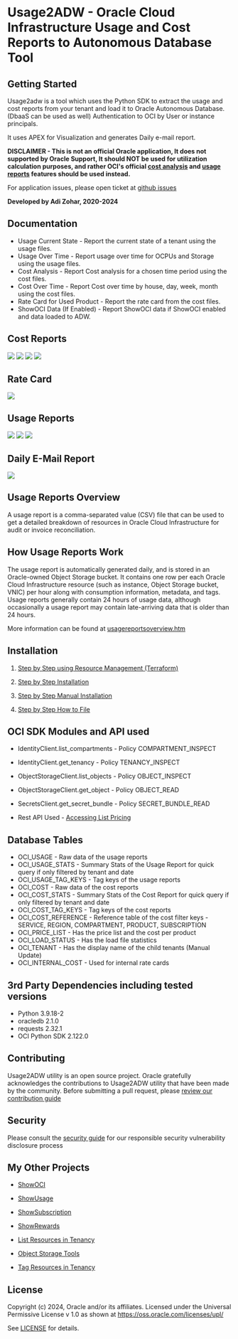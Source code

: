 # Usage2ADW - Oracle Cloud Infrastructure Usage and Cost Reports to Autonomous Database Tool

## Getting Started

Usage2adw is a tool which uses the Python SDK to extract the usage and cost reports from your tenant and load it to Oracle Autonomous Database. (DbaaS can be used as well)
Authentication to OCI by User or instance principals.

It uses APEX for Visualization and generates Daily e-mail report.

**DISCLAIMER - This is not an official Oracle application,  It does not supported by Oracle Support, It should NOT be used for utilization calculation purposes, and rather OCI's official
[cost analysis](https://docs.oracle.com/en-us/iaas/Content/Billing/Concepts/costanalysisoverview.htm) 
and [usage reports](https://docs.oracle.com/en-us/iaas/Content/Billing/Concepts/usagereportsoverview.htm) features should be used instead.**

For application issues, please open ticket at [github issues](https://github.com/oracle-samples/usage-reports-to-adw/issues) 


**Developed by Adi Zohar, 2020-2024**

## Documentation

- Usage Current State - Report the current state of a tenant using the usage files.
- Usage Over Time - Report usage over time for OCPUs and Storage using the usage files.
- Cost Analysis - Report Cost analysis for a chosen time period using the cost files.
- Cost Over Time - Report Cost over time by house, day, week, month using the cost files.
- Rate Card for Used Product - Report the rate card from the cost files.
- ShowOCI Data (If Enabled) - Report ShowOCI data if ShowOCI enabled and data loaded to ADW.

## Cost Reports

![](img/screen_4.png)
![](img/screen_5.png)
![](img/screen_6.png)
![](img/screen_7.png)

## Rate Card

![](img/screen_8.png)

## Usage Reports

![](img/screen_1.png)
![](img/screen_2.png)
![](img/screen_3.png)

## Daily E-Mail Report

![](img/report_05.png)

## Usage Reports Overview

A usage report is a comma-separated value (CSV) file that can be used to get a detailed breakdown of resources in Oracle Cloud Infrastructure for audit or invoice reconciliation.

## How Usage Reports Work

The usage report is automatically generated daily, and is stored in an Oracle-owned Object Storage bucket. It contains one row per each Oracle Cloud Infrastructure resource (such as instance, Object Storage bucket, VNIC) per hour along with consumption information, metadata, and tags. Usage reports generally contain 24 hours of usage data, although occasionally a usage report may contain late-arriving data that is older than 24 hours.

More information can be found at [usagereportsoverview.htm](https://docs.cloud.oracle.com/en-us/iaas/Content/Billing/Concepts/usagereportsoverview.htm)

## Installation

1. [Step by Step using Resource Management (Terraform)](step_by_step_terraform.md)

2. [Step by Step Installation](step_by_step_installation.md)

3. [Step by Step Manual Installation](step_by_step_manual_installation.md)

4. [Step by Step How to File](step_by_step_howto.md)

## OCI SDK Modules and API used

- IdentityClient.list_compartments - Policy COMPARTMENT_INSPECT
- IdentityClient.get_tenancy       - Policy TENANCY_INSPECT
- ObjectStorageClient.list_objects - Policy OBJECT_INSPECT
- ObjectStorageClient.get_object   - Policy OBJECT_READ
- SecretsClient.get_secret_bundle  - Policy SECRET_BUNDLE_READ

- Rest API Used - [Accessing List Pricing](https://docs.oracle.com/en-us/iaas/Content/GSG/Tasks/signingup_topic-Estimating_Costs.htm#accessing_list_pricing)

## Database Tables

- OCI_USAGE - Raw data of the usage reports
- OCI_USAGE_STATS - Summary Stats of the Usage Report for quick query if only filtered by tenant and date
- OCI_USAGE_TAG_KEYS - Tag keys of the usage reports
- OCI_COST - Raw data of the cost reports
- OCI_COST_STATS - Summary Stats of the Cost Report for quick query if only filtered by tenant and date
- OCI_COST_TAG_KEYS - Tag keys of the cost reports
- OCI_COST_REFERENCE - Reference table of the cost filter keys - SERVICE, REGION, COMPARTMENT, PRODUCT, SUBSCRIPTION
- OCI_PRICE_LIST - Has the price list and the cost per product
- OCI_LOAD_STATUS - Has the load file statistics
- OCI_TENANT - Has the display name of the child tenants (Manual Update)
- OCI_INTERNAL_COST - Used for internal rate cards

## 3rd Party Dependencies including tested versions

- Python 3.9.18-2
- oracledb 2.1.0
- requests 2.32.1
- OCI Python SDK 2.122.0

## Contributing

Usage2ADW utility is an open source project.
Oracle gratefully acknowledges the contributions to Usage2ADW utility that have been made by the community.
Before submitting a pull request, please [review our contribution guide](./CONTRIBUTING.md)

## Security

Please consult the [security guide](./SECURITY.md) for our responsible security vulnerability disclosure process

## My Other Projects

- [ShowOCI](https://github.com/oracle/oci-python-sdk/tree/master/examples/showoci)

- [ShowUsage](https://github.com/oracle/oci-python-sdk/tree/master/examples/showusage)

- [ShowSubscription](https://github.com/oracle/oci-python-sdk/tree/master/examples/showsubscription)

- [ShowRewards](https://github.com/oracle/oci-python-sdk/tree/master/examples/showrewards)

- [List Resources in Tenancy](https://github.com/oracle/oci-python-sdk/tree/master/examples/list_resources_in_tenancy)

- [Object Storage Tools](https://github.com/oracle/oci-python-sdk/tree/master/examples/object_storage)

- [Tag Resources in Tenancy](https://github.com/oracle/oci-python-sdk/tree/master/examples/tag_resources_in_tenancy)

## License

Copyright (c) 2024, Oracle and/or its affiliates. 
Licensed under the Universal Permissive License v 1.0 as shown at  https://oss.oracle.com/licenses/upl/ 

See [LICENSE](./LICENSE.txt) for details.
